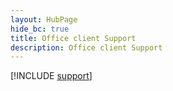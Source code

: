 ```yaml
--- 
layout: HubPage
hide_bc: true
title: Office client Support
description: Office client Support
---
```


[!INCLUDE [support](../../common/Office/includes/troubleshoot.md)]